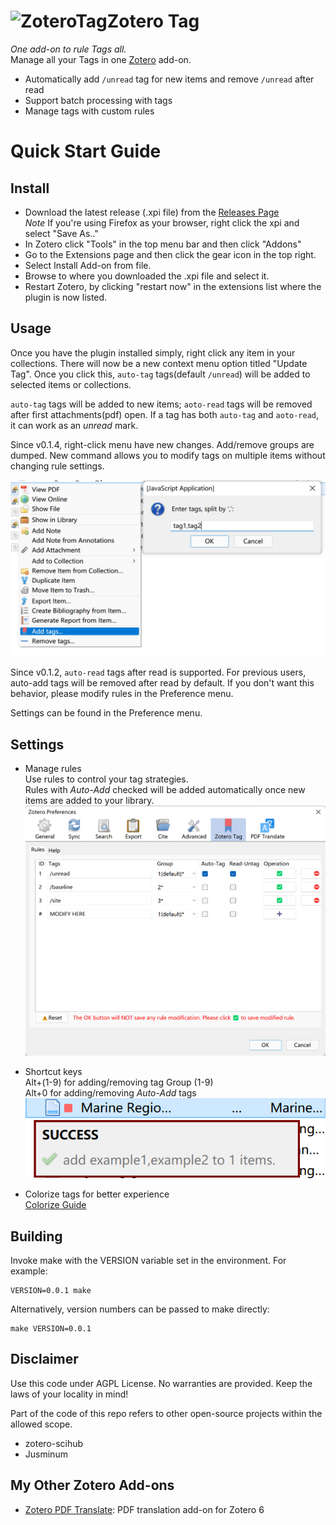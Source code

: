 # ![ZoteroTag](https://github.com/windingwind/zotero-tag/raw/master/chrome/skin/default/zoterotag/favicon.png)Zotero Tag

*One add-on to rule Tags all.*  
Manage all your Tags in one [Zotero](https://www.zotero.org/) add-on.
- Automatically add `/unread` tag for new items and remove `/unread` after read
- Support batch processing with tags
- Manage tags with custom rules


# Quick Start Guide

## Install
- Download the latest release (.xpi file) from the [Releases Page](https://github.com/windingwind/zotero-tag/releases)  
*Note* If you're using Firefox as your browser, right click the xpi and select "Save As.."
- In Zotero click "Tools" in the top menu bar and then click "Addons"
- Go to the Extensions page and then click the gear icon in the top right.
- Select Install Add-on from file.
- Browse to where you downloaded the .xpi file and select it.
- Restart Zotero, by clicking "restart now" in the extensions list where the plugin is now listed.

## Usage
Once you have the plugin installed simply, right click any item in your collections.
There will now be a new context menu option titled "Update Tag". Once you
click this, `auto-tag` tags(default `/unread`) will be added to selected items or collections. 

`auto-tag` tags will be added to new items; `aoto-read` tags will be removed after first attachments(pdf) open. If a tag has both `auto-tag` and `aoto-read`, it can work as an *unread* mark.

Since v0.1.4, right-click menu have new changes. Add/remove groups are dumped. New command allows you to modify tags on multiple items without changing rule settings.

![right-click](imgs/readme-settings-rightclickmenu.png)

Since v0.1.2, `auto-read` tags after read is supported. For previous users, auto-add tags will be removed after read by default. If you don't want this behavior, please modify rules in the Preference menu.

Settings can be found in the Preference menu.

## Settings
- Manage rules  
Use rules to control your tag strategies.  
Rules with *Auto-Add* checked will be added automatically once new items are added to your library.  
![rules](imgs/readme-settings-rule.png)   

- Shortcut keys   
Alt+(1-9) for adding/removing tag Group (1-9)  
Alt+0 for adding/removing *Auto-Add* tags  
![rules](imgs/readme-settings-shortcuts.png)

- Colorize tags for better experience  
[Colorize Guide](./docs/tag-color.md)  

## Building

Invoke make with the VERSION variable set in the environment. For example:

````
VERSION=0.0.1 make
````

Alternatively, version numbers can be passed to make directly:

````
make VERSION=0.0.1
````

## Disclaimer
Use this code under AGPL License. No warranties are provided. Keep the laws of your
locality in mind!

Part of the code of this repo refers to other open-source projects within the allowed scope.
- zotero-scihub
- Jusminum

## My Other Zotero Add-ons
- [Zotero PDF Translate](https://github.com/windingwind/zotero-pdf-translate/): PDF translation add-on for Zotero 6
